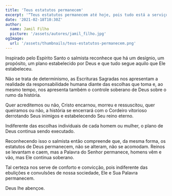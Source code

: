 ```yaml
---
title: 'Teus estatutos permanecem'
excerpt: '“Teus estatutos permanecem até hoje, pois tudo está a serviço de teus planos” (Salmos 119:91)'
date: '2021-02-18T10:30Z'
author:
  name: Jamil Filho
  picture: '/assets/autores/jamil_filho.jpg'
ogImage:
  url: '/assets/thumbnails/teus-estatutos-permanecem.png'
---
```


Inspirado pelo Espírito Santo o salmista reconhece que há um desígnio, um propósito, um plano estabelecido por Deus e que tudo segue aquilo que Ele estabeleceu. 

Não se trata de determinismo, as Escrituras Sagradas nos apresentam a realidade da responsabilidade humana diante das escolhas que toma e, ao mesmo tempo, nos apresenta também o controle soberano de Deus sobre o rumo da história. 

Quer acreditemos ou não, Cristo encarnou, morreu e ressuscitou, quer queiramos ou não, a história se encerrará com o Cordeiro vitorioso derrotando Seus inimigos e estabelecendo Seu reino eterno.  

Indiferente das escolhas individuais de cada homem ou mulher, o plano de Deus continua sendo executado.

Reconhecendo isso o salmista então compreende que, da mesma forma, os estatutos de Deus permanecem, não se alteram, não se acomodam. Reinos se levantam e caem, mas a Palavra do Senhor permanece, homens vêm e vão, mas Ele continua soberano.

Tal certeza nos serve de conforto e convicção, pois indiferente das ebulições e convulsões de nossa sociedade, Ele e Sua Palavra permanecem.

Deus lhe abençoe.